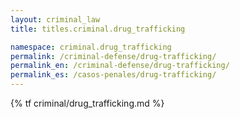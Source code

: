 ```yaml
---
layout: criminal_law
title: titles.criminal.drug_trafficking

namespace: criminal.drug_trafficking
permalink: /criminal-defense/drug-trafficking/
permalink_en: /criminal-defense/drug-trafficking/
permalink_es: /casos-penales/drug-trafficking/
---
```


{% tf criminal/drug_trafficking.md %}

